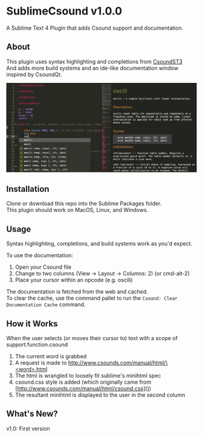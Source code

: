 # SublimeCsound v1.0.0
A Sublime Text 4 Plugin that adds Csound support and documentation.

## About
This plugin uses syntax highlighting and completions from [CsoundST3](https://github.com/nikhilsinghmus/CsoundST3)<br>
And adds more build systems and an ide-like documentation window inspired by CsoundQt.

![Csound Example](example.png)

## Installation
Clone or download this repo into the Sublime Packages folder.<br>
This plugin should work on MacOS, Linux, and Windows.

## Usage
Syntax highlighting, completions, and build systems work as you'd expect.

To use the documentation:
1. Open your Csound file
2. Change to two columns (View -> Layout -> Columns: 2) (or cmd-alt-2)
3. Place your cursor within an opcode (e.g. oscili)

The documentation is fetched from the web and cached.<br>
To clear the cache, use the command pallet to run the `Csound: Clear Documentation Cache` command.

## How it Works
When the user selects (or moves their cursor to) text with a scope of support.function.csound
1. The current word is grabbed
2. A request is made to [http://www.csounds.com/manual/html/\<word\>.html]()
3. The html is wrangled to loosely fit sublime's minihtml spec
4. csound.css style is added (which originally came from [http://www.csounds.com/manual/html/csound.css]())
5. The resultant minihtml is displayed to the user in the second column

## What's New?
v1.0: First version
